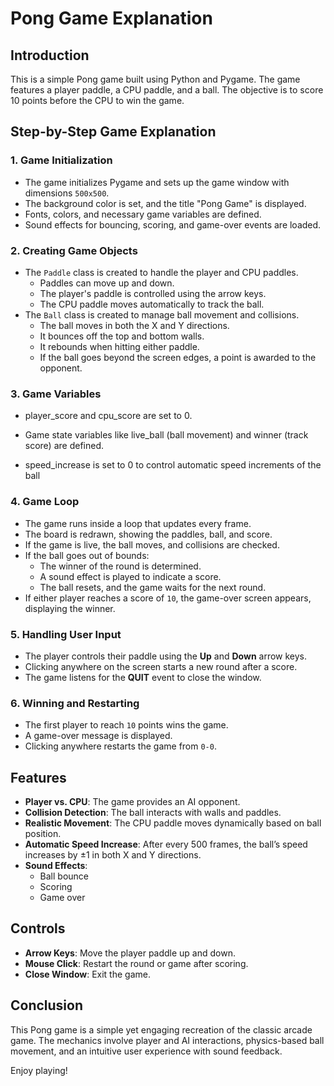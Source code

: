 # Pong Game Explanation

## Introduction
This is a simple Pong game built using Python and Pygame. The game features a player paddle, a CPU paddle, and a ball. The objective is to score 10 points before the CPU to win the game.

## Step-by-Step Game Explanation

### 1. **Game Initialization**
- The game initializes Pygame and sets up the game window with dimensions `500x500`.
- The background color is set, and the title "Pong Game" is displayed.
- Fonts, colors, and necessary game variables are defined.
- Sound effects for bouncing, scoring, and game-over events are loaded.

### 2. **Creating Game Objects**
- The `Paddle` class is created to handle the player and CPU paddles.
  - Paddles can move up and down.
  - The player's paddle is controlled using the arrow keys.
  - The CPU paddle moves automatically to track the ball.
- The `Ball` class is created to manage ball movement and collisions.
  - The ball moves in both the X and Y directions.
  - It bounces off the top and bottom walls.
  - It rebounds when hitting either paddle.
  - If the ball goes beyond the screen edges, a point is awarded to the opponent.

### 3. **Game Variables**

- player_score and cpu_score are set to 0.

- Game state variables like live_ball (ball movement) and winner (track score) are defined.

- speed_increase is set to 0 to control automatic speed increments of the ball

### 4. **Game Loop**
- The game runs inside a loop that updates every frame.
- The board is redrawn, showing the paddles, ball, and score.
- If the game is live, the ball moves, and collisions are checked.
- If the ball goes out of bounds:
  - The winner of the round is determined.
  - A sound effect is played to indicate a score.
  - The ball resets, and the game waits for the next round.
- If either player reaches a score of `10`, the game-over screen appears, displaying the winner.

### 5. **Handling User Input**
- The player controls their paddle using the **Up** and **Down** arrow keys.
- Clicking anywhere on the screen starts a new round after a score.
- The game listens for the **QUIT** event to close the window.

### 6. **Winning and Restarting**
- The first player to reach `10` points wins the game.
- A game-over message is displayed.
- Clicking anywhere restarts the game from `0-0`.

## Features
- **Player vs. CPU**: The game provides an AI opponent.
- **Collision Detection**: The ball interacts with walls and paddles.
- **Realistic Movement**: The CPU paddle moves dynamically based on ball position.
- **Automatic Speed Increase**: After every 500 frames, the ball’s speed increases by ±1 in both X and Y directions.
- **Sound Effects**:
  - Ball bounce
  - Scoring
  - Game over

## Controls
- **Arrow Keys**: Move the player paddle up and down.
- **Mouse Click**: Restart the round or game after scoring.
- **Close Window**: Exit the game.

## Conclusion
This Pong game is a simple yet engaging recreation of the classic arcade game. The mechanics involve player and AI interactions, physics-based ball movement, and an intuitive user experience with sound feedback.

Enjoy playing!

